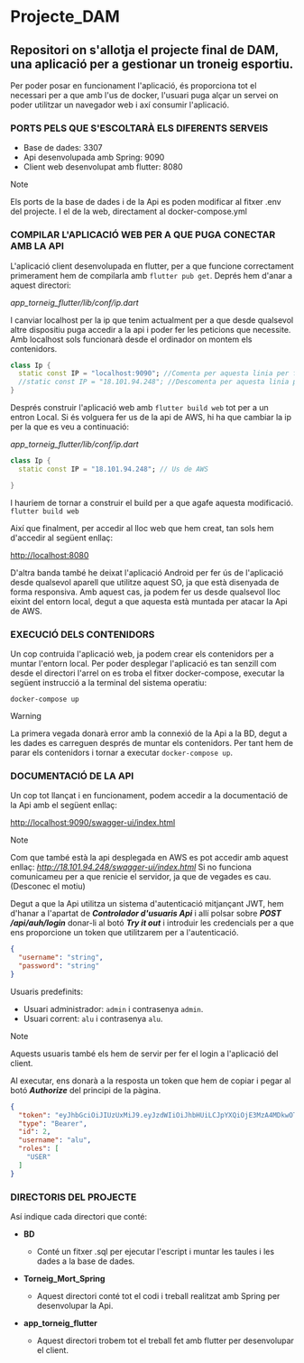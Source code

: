 # Projecte_DAM

## Repositori on s'allotja el projecte final de DAM, una aplicació per a gestionar un troneig esportiu.

Per poder posar en funcionament l'aplicació, és proporciona tot el necessari per a que amb l'us de docker, l'usuari puga alçar un servei on poder utilitzar un navegador web i axí consumir l'aplicació.

### PORTS PELS QUE S'ESCOLTARÀ ELS DIFERENTS SERVEIS

- Base de dades: 3307
- Api desenvolupada amb Spring: 9090
- Client web desenvolupat amb flutter: 8080

> [!NOTE]
> Els ports de la base de dades i de la Api es poden modificar al fitxer .env del projecte. I el de la web, directament al docker-compose.yml

### COMPILAR L'APLICACIÓ WEB PER A QUE PUGA CONECTAR AMB LA API

L'aplicació client desenvolupada en flutter, per a que funcione correctament primerament hem de compilarla amb `flutter pub get`.
Deprés hem d'anar a aquest directori:

*app_torneig_flutter/lib/conf/ip.dart*

I canviar localhost per la ip que tenim actualment per a que desde qualsevol altre dispositiu puga accedir a la api i poder fer les peticions que necessite.
Amb localhost sols funcionarà desde el ordinador on montem els contenidors.

```dart
class Ip {
  static const IP = "localhost:9090"; //Comenta per aquesta linia per fer us de AWS
  //static const IP = "18.101.94.248"; //Descomenta per aquesta linia per fer us de AWS
}
```

Després construir l'aplicació web amb `flutter build web` tot per a un entron Local.
Si és volguera fer us de la api de AWS, hi ha que cambiar la ip per la que es veu a continuació:

*app_torneig_flutter/lib/conf/ip.dart*

```dart
class Ip {
  static const IP = "18.101.94.248"; // Us de AWS

}
```
I hauriem de tornar a construir el build per a que agafe aquesta modificació. `flutter build web`

Així que finalment, per accedir al lloc web que hem creat, tan sols hem d'accedir al següent enllaç:

<http://localhost:8080>

D'altra banda també he deixat l'aplicació Android per fer ús de l'aplicació desde qualsevol aparell que utilitze aquest SO, ja que està disenyada de forma responsiva.
Amb aquest cas, ja podem fer us desde qualsevol lloc eixint del entorn local, degut a que aquesta està muntada per atacar la Api de AWS.


### EXECUCIÓ DELS CONTENIDORS

Un cop contruida l'aplicació web, ja podem crear els contenidors per a muntar l'entorn local. 
Per poder desplegar l'aplicació es tan senzill com desde el directori l'arrel on es troba el fitxer docker-compose, executar la següent instrucció a la terminal del sistema operatiu:

`docker-compose up`

> [!WARNING]
> La primera vegada donarà error amb la connexió de la Api a la BD, degut a les dades es carreguen després de muntar els contenidors. Per tant hem de parar els contenidors i tornar a executar `docker-compose up`.

### DOCUMENTACIÓ DE LA API

Un cop tot llançat i en funcionament, podem accedir a la documentació de la Api amb el següent enllaç:

<http://localhost:9090/swagger-ui/index.html>

> [!NOTE]
> Com que també està la api desplegada en AWS es pot accedir amb aquest enllaç:
> *http://18.101.94.248/swagger-ui/index.html*
> Si no funciona comunicameu per a que renicie el servidor, ja que de vegades es cau. (Desconec el motiu)

Degut a que la Api utilitza un sistema d'autenticació mitjançant JWT, hem d'hanar a l'apartat de ***Controlador d'usuaris Api*** i allí polsar sobre ***POST /api/auh/login***
donar-li al botó ***Try it out*** i introduir les credencials per a que ens proporcione un token que utilitzarem per a l'autenticació.

```Json
{
  "username": "string",
  "password": "string"
}
```

Usuaris predefinits:

- Usuari administrador: `admin` i contrasenya `admin`.
- Usuari corrent: `alu` i contrasenya `alu`.

> [!NOTE]
> Aquests usuaris també els hem de servir per fer el login a l'aplicació del client.

Al executar, ens donarà a la resposta un token que hem de copiar i pegar al botó ***Authorize*** del principi de la pàgina.

```Json
{
  "token": "eyJhbGciOiJIUzUxMiJ9.eyJzdWIiOiJhbHUiLCJpYXQiOjE3MzA4MDkwOTAsImV4cCI6MTczMDg5NTQ5MCwicm9sZXMiOlsiVVNFUiJdfQ.wSES7J_GSuXmuoktncE6rhOZbVoGV_zPLdfJyV8I0Mak04dkBNun52qMp-b_FLWxpoo7cRqLdehPMG9UPXTJYA",
  "type": "Bearer",
  "id": 2,
  "username": "alu",
  "roles": [
    "USER"
  ]
}
```

### DIRECTORIS DEL PROJECTE

Así indique cada directori que conté:

- **BD**
  - Conté un fitxer .sql per ejecutar l'escript i muntar les taules i les dades a la base de dades.
  
- **Torneig_Mort_Spring**
  - Aquest directori conté tot el codi i treball realitzat amb Spring per desenvolupar la Api.

- **app_torneig_flutter**
  - Aquest directori trobem tot el treball fet amb flutter per desenvolupar el client.